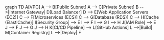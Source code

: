 graph TD
    A[VPC]
    A --> B[Public Subnet]
    A --> C[Private Subnet]
    B -->|Internet Gateway| D[Load Balancer]
    D --> E[Web Application Servers (EC2)]
    C --> F[Microservices (ECS)]
    C --> G[Database (RDS)]
    C --> H[Cache (ElastiCache)]
    I[Security Group] --> E
    I --> F
    I --> G
    I --> H
    J[IAM Role] --> E
    J --> F
    J --> G
    J --> H
    K[CI/CD Pipeline] --> L[GitHub Actions]
    L -->|Build| M[Container Registry]
    L -->|Deploy| F